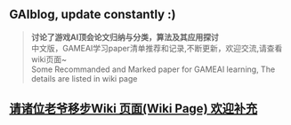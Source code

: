 ## GAIblog, update constantly :)  
> **讨论了游戏AI顶会论文归纳与分类，算法及其应用探讨**  
中文版，GAMEAI学习paper清单推荐和记录,不断更新，欢迎交流,请查看wiki页面~  
Some Recommanded and Marked paper for GAMEAI learning, The details are listed in wiki page  
<h2><a href="https://github.com/ls361664056/GameAI-paper-list/wiki">请诸位老爷移步Wiki 页面(Wiki Page) 欢迎补充</a></h2>
